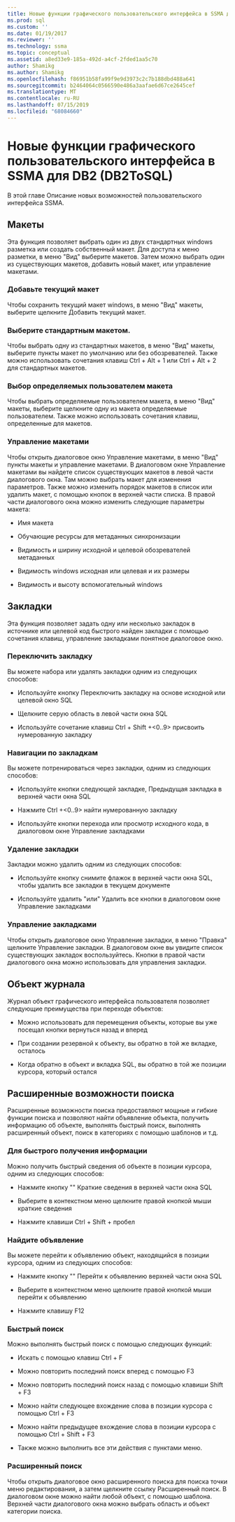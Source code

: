 ```yaml
---
title: Новые функции графического пользовательского интерфейса в SSMA для DB2 (DB2ToSQL) | Документация Майкрософт
ms.prod: sql
ms.custom: ''
ms.date: 01/19/2017
ms.reviewer: ''
ms.technology: ssma
ms.topic: conceptual
ms.assetid: a8ed33e9-185a-492d-a4cf-2fded1aa5c70
author: Shamikg
ms.author: Shamikg
ms.openlocfilehash: f86951b58fa99f9e9d3973c2c7b188dbd488a641
ms.sourcegitcommit: b2464064c0566590e486a3aafae6d67ce2645cef
ms.translationtype: MT
ms.contentlocale: ru-RU
ms.lasthandoff: 07/15/2019
ms.locfileid: "68084660"
---
```

# <a name="new-gui-features-in-ssma-for-db2-db2tosql"></a>Новые функции графического пользовательского интерфейса в SSMA для DB2 (DB2ToSQL)
В этой главе Описание новых возможностей пользовательского интерфейса SSMA.  
  
## <a name="layouts"></a>Макеты  
Эта функция позволяет выбрать один из двух стандартных windows разметка или создать собственный макет. Для доступа к меню разметки, в меню "Вид" выберите макетов. Затем можно выбрать один из существующих макетов, добавить новый макет, или управление макетами.  
  
### <a name="add-current-layout"></a>Добавьте текущий макет  
Чтобы сохранить текущий макет windows, в меню "Вид" макеты, выберите щелкните Добавить текущий макет.  
  
### <a name="choose-predefined-layout"></a>Выберите стандартным макетом.  
Чтобы выбрать одну из стандартных макетов, в меню "Вид" макеты, выберите пункты макет по умолчанию или без обозревателей. Также можно использовать сочетания клавиш Ctrl + Alt + 1 или Ctrl + Alt + 2 для стандартных макетов.  
  
### <a name="choose-user-defined-layout"></a>Выбор определяемых пользователем макета  
Чтобы выбрать определяемые пользователем макета, в меню "Вид" макеты, выберите щелкните одну из макета определяемые пользователем. Также можно использовать сочетания клавиш, определенные для макетов.  
  
### <a name="manage-layouts"></a>Управление макетами  
Чтобы открыть диалоговое окно Управление макетами, в меню "Вид" пункты макеты и управление макетами. В диалоговом окне Управление макетами вы найдете список существующих макетов в левой части диалогового окна. Там можно выбрать макет для изменения параметров. Также можно изменить порядок макетов в список или удалить макет, с помощью кнопок в верхней части списка. В правой части диалогового окна можно изменить следующие параметры макета:  
  
-   Имя макета  
  
-   Обучающие ресурсы для метаданных синхронизации  
  
-   Видимость и ширину исходной и целевой обозревателей метаданных  
  
-   Видимость windows исходная или целевая и их размеры  
  
-   Видимость и высоту вспомогательный windows  
  
## <a name="bookmarks"></a>Закладки  
Эта функция позволяет задать одну или несколько закладок в источнике или целевой код быстрого найден закладки с помощью сочетания клавиш, управление закладками понятное диалоговое окно.  
  
### <a name="toggle-bookmark"></a>Переключить закладку  
Вы можете набора или удалять закладки одним из следующих способов:  
  
-   Используйте кнопку Переключить закладку на основе исходной или целевой окно SQL  
  
-   Щелкните серую область в левой части окна SQL  
  
-   Используйте сочетание клавиш Ctrl + Shift +&lt;0..9&gt; присвоить нумерованную закладку  
  
### <a name="bookmark-navigation"></a>Навигации по закладкам  
Вы можете потренироваться через закладки, одним из следующих способов:  
  
-   Используйте кнопки следующей закладке, Предыдущая закладка в верхней части окна SQL  
  
-   Нажмите Ctrl +&lt;0..9&gt; найти нумерованную закладку  
  
-   Используйте кнопки перехода или просмотр исходного кода, в диалоговом окне Управление закладками  
  
### <a name="removing-bookmark"></a>Удаление закладки  
Закладки можно удалить одним из следующих способов:  
  
-   Используйте кнопку снимите флажок в верхней части окна SQL, чтобы удалить все закладки в текущем документе  
  
-   Используйте удалить "или" Удалить все кнопки в диалоговом окне Управление закладками  
  
### <a name="manage-bookmarks"></a>Управление закладками  
Чтобы открыть диалоговое окно Управление закладки, в меню "Правка" щелкните Управление закладки. В диалоговом окне вы увидите список существующих закладок воспользуйтесь. Кнопки в правой части диалогового окна можно использовать для управления закладки.  
  
## <a name="object-history"></a>Объект журнала  
Журнал объект графического интерфейса пользователя позволяет следующие преимущества при переходе объектов:  
  
-   Можно использовать для перемещения объекты, которые вы уже посещал кнопки вернуться назад и вперед  
  
-   При создании резервной к объекту, вы обратно в той же вкладке, осталось  
  
-   Когда обратно в объект и вкладка SQL, вы обратно в той же позиции курсора, который остался  
  
## <a name="advanced-search-capabilities"></a>Расширенные возможности поиска  
Расширенные возможности поиска предоставляют мощные и гибкие функции поиска и позволяют найти объявление объекта, получить информацию об объекте, выполнять быстрый поиск, выполнять расширенный объект, поиск в категориях с помощью шаблонов и т.д.  
  
### <a name="get-quick-information"></a>Для быстрого получения информации  
Можно получить быстрый сведения об объекте в позиции курсора, одним из следующих способов:  
  
-   Нажмите кнопку "" Краткие сведения в верхней части окна SQL  
  
-   Выберите в контекстном меню щелкните правой кнопкой мыши краткие сведения  
  
-   Нажмите клавиши Ctrl + Shift + пробел  
  
### <a name="find-declaration"></a>Найдите объявление  
Вы можете перейти к объявлению объект, находящийся в позиции курсора, одним из следующих способов:  
  
-   Нажмите кнопку "" Перейти к объявлению верхней части окна SQL  
  
-   Выберите в контекстном меню щелкните правой кнопкой мыши перейти к объявлению  
  
-   Нажмите клавишу F12  
  
### <a name="quick-search"></a>Быстрый поиск  
Можно выполнять быстрый поиск с помощью следующих функций:  
  
-   Искать с помощью клавиш Ctrl + F  
  
-   Можно повторить последний поиск вперед с помощью F3  
  
-   Можно повторить последний поиск назад с помощью клавиши Shift + F3  
  
-   Можно найти следующее вхождение слова в позиции курсора с помощью Ctrl + F3  
  
-   Можно найти предыдущее вхождение слова в позиции курсора с помощью Ctrl + Shift + F3  
  
-   Также можно выполнить все эти действия с пунктами меню.  
  
### <a name="advanced-search"></a>Расширенный поиск  
Чтобы открыть диалоговое окно расширенного поиска для поиска точки меню редактирования, а затем щелкните ссылку Расширенный поиск. В диалоговом окне можно найти любой объект, с помощью шаблона. Верхней части диалогового окна можно выбрать область и объект категории поиска.  
  
